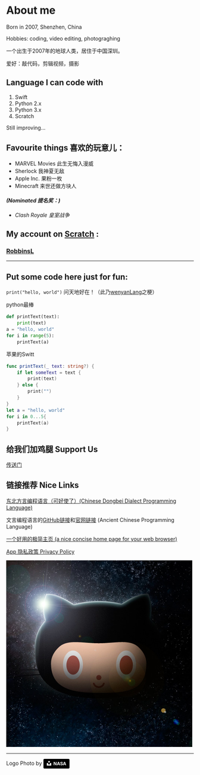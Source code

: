 
# About me

Born in 2007, Shenzhen, China

Hobbies: coding, video editing, photograghing

一个出生于2007年的地球人类，居住于中国深圳。

爱好：敲代码，剪辑视频，摄影

## Language I can code with

1. Swift
1. Python 2.x
1. Python 3.x
1. Scratch

Still improving...

## Favourite things 喜欢的玩意儿：
+ MARVEL Movies 此生无悔入漫威
+ Sherlock 我神夏无敌
+ Apple Inc. 果粉一枚
+ Minecraft 来世还做方块人

#### *(Nominated 提名奖：)*
+ *Clash Royale 皇室战争*

## My account on [Scratch](https://scratch.mit.edu) :
### [RobbinsL](https://scratch.mit.edu/users/robbinsl)

***
 
## Put some code here just for fun:


`print("hello, world")`
问天地好在！（此乃[wenyanLang](https://github.com/wenyan-lang/wenyan)之梗）

python最棒

```python
def printText(text):
    print(text)
a = "hello, world"
for i in range(5):
    printText(a)
```

苹果的Switt
```swift
func printText(_ text: string?) {
    if let someText = text {
        print(text)
    } else {
        print("")
    }
}
let a = "hello, world"
for i in 0...5{
    printText(a)
}
```

## 给我们加鸡腿 Support Us
[传送门](/assets/surpport_us.png)

## 链接推荐 Nice Links

[东北方言编程语言（可好使了）(Chinese Dongbei Dialect Programming Language)](https://github.com/zhanyong-wan/dongbei)

文言编程语言的[GitHub链接](https://github.com/wenyan-lang/wenyan)和[官网链接](https://wy-lang.org)
(Ancient Chinese Programming Language)

[一个好用的极简主页 (a nice concise home page for your web browser)](http://www.jianfast.com)

[App 隐私政策 Privacy Policy](/privacy)

![icon](assets/astroctocat.jpg "octocat, the mascot of github on a space background")

***
Logo Photo by  <a style="background-color:black;color:white;text-decoration:none;padding:4px 6px;font-family:-apple-system, BlinkMacSystemFont, &quot;San Francisco&quot;, &quot;Helvetica Neue&quot;, Helvetica, Ubuntu, Roboto, Noto, &quot;Segoe UI&quot;, Arial, sans-serif;font-size:12px;font-weight:bold;line-height:1.2;display:inline-block;border-radius:3px" href="https://unsplash.com/@nasa?utm_medium=referral&amp;utm_campaign=photographer-credit&amp;utm_content=creditBadge" target="_blank" rel="noopener noreferrer" title="Download free do whatever you want high-resolution photos from NASA"><span style="display:inline-block;padding:2px 3px"><svg xmlns="http://www.w3.org/2000/svg" style="height:12px;width:auto;position:relative;vertical-align:middle;top:-2px;fill:white" viewBox="0 0 32 32"><title>unsplash-logo</title><path d="M10 9V0h12v9H10zm12 5h10v18H0V14h10v9h12v-9z"></path></svg></span><span style="display:inline-block;padding:2px 3px">NASA</span></a>
